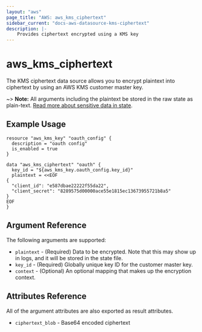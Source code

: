```yaml
---
layout: "aws"
page_title: "AWS: aws_kms_ciphertext"
sidebar_current: "docs-aws-datasource-kms-ciphertext"
description: |-
    Provides ciphertext encrypted using a KMS key
---
```


# aws\_kms\_ciphertext

The KMS ciphertext data source allows you to encrypt plaintext into ciphertext
by using an AWS KMS customer master key.

~> **Note:** All arguments including the plaintext be stored in the raw state as plain-text.
[Read more about sensitive data in state](docs/state/sensitive-data.html).

## Example Usage

```hcl
resource "aws_kms_key" "oauth_config" {
  description = "oauth config"
  is_enabled = true
}

data "aws_kms_ciphertext" "oauth" {
  key_id = "${aws_kms_key.oauth_config.key_id}"
  plaintext = <<EOF
{
  "client_id": "e587dbae22222f55da22",
  "client_secret": "8289575d00000ace55e1815ec13673955721b8a5"
}
EOF
}
```

## Argument Reference

The following arguments are supported:

* `plaintext` - (Required) Data to be encrypted. Note that this may show up in logs, and it will be stored in the state file.
* `key_id` - (Required) Globally unique key ID for the customer master key.
* `context` - (Optional) An optional mapping that makes up the encryption context.

## Attributes Reference

All of the argument attributes are also exported as result attributes.

* `ciphertext_blob` - Base64 encoded ciphertext

